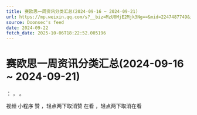 ```yaml
---
title: 赛欧思一周资讯分类汇总(2024-09-16 ~ 2024-09-21)
url: https://mp.weixin.qq.com/s?__biz=MzU0MjE2Mjk3Ng==&mid=2247487749&idx=1&sn=f48d5990f728c74c21ac394443e61122
source: Doonsec's feed
date: 2024-09-22
fetch_date: 2025-10-06T18:22:52.005196
---
```


# 赛欧思一周资讯分类汇总(2024-09-16 ~ 2024-09-21)

：
，
。

视频
小程序
赞
，轻点两下取消赞
在看
，轻点两下取消在看
